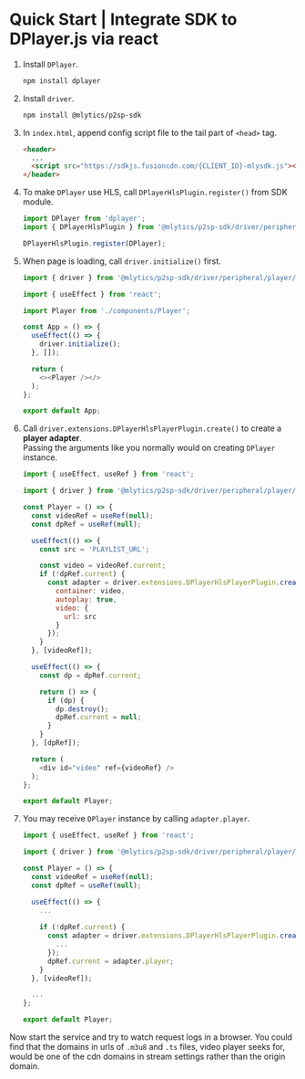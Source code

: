 # Quick Start | Integrate SDK to DPlayer.js via react

1. Install `DPlayer`.

    ```bash
    npm install dplayer
    ```

2. Install `driver`.

    ```bash
    npm install @mlytics/p2sp-sdk
    ```

3. In `index.html`, append config script file to the tail part of `<head>` tag.

    ```html
    <header>
      ...
      <script src="https://sdkjs.fusioncdn.com/{CLIENT_ID}-mlysdk.js"></script>
    </header>
    ```

4. To make `DPlayer` use HLS, call `DPlayerHlsPlugin.register()` from SDK module.

    ```javascript
    import DPlayer from 'dplayer';
    import { DPlayerHlsPlugin } from '@mlytics/p2sp-sdk/driver/peripheral/player/dplayer/streaming/hls/bundle';

    DPlayerHlsPlugin.register(DPlayer);
    ```

5. When page is loading, call `driver.initialize()` first.

    ```javascript
    import { driver } from '@mlytics/p2sp-sdk/driver/peripheral/player/dplayer/streaming/hls/bundle';

    import { useEffect } from 'react';

    import Player from './components/Player';

    const App = () => {
      useEffect(() => {
        driver.initialize();
      }, []);

      return (
        <><Player /></>
      );
    };

    export default App;
    ```

6. Call `driver.extensions.DPlayerHlsPlayerPlugin.create()` to create a **player adapter**.  
   Passing the arguments like you normally would on creating `DPlayer` instance.  

    ```javascript
    import { useEffect, useRef } from 'react';

    import { driver } from '@mlytics/p2sp-sdk/driver/peripheral/player/dplayer/streaming/hls/bundle';

    const Player = () => {
      const videoRef = useRef(null);
      const dpRef = useRef(null);

      useEffect(() => {
        const src = 'PLAYLIST_URL';

        const video = videoRef.current;
        if (!dpRef.current) {
          const adapter = driver.extensions.DPlayerHlsPlayerPlugin.create({
            container: video,
            autoplay: true,
            video: {
              url: src
            }
          });
        }
      }, [videoRef]);

      useEffect(() => {
        const dp = dpRef.current;

        return () => {
          if (dp) {
            dp.destroy();
            dpRef.current = null;
          }
        }
      }, [dpRef]);

      return (
        <div id="video" ref={videoRef} />
      );
    };

    export default Player;
    ```

7. You may receive `DPlayer` instance by calling `adapter.player`.

    ```javascript
    import { useEffect, useRef } from 'react';

    import { driver } from '@mlytics/p2sp-sdk/driver/peripheral/player/dplayer/streaming/hls/bundle';

    const Player = () => {
      const videoRef = useRef(null);
      const dpRef = useRef(null);

      useEffect(() => {
        ...
        
        if (!dpRef.current) {
          const adapter = driver.extensions.DPlayerHlsPlayerPlugin.create({
            ...
          });
          dpRef.current = adapter.player;
        }
      }, [videoRef]);

      ...
    };

    export default Player;
    ```

Now start the service and try to watch request logs in a browser. You could find that the domains in urls of `.m3u8` and `.ts` files, video player seeks for,  would be one of the cdn domains in stream settings rather than the origin domain.
